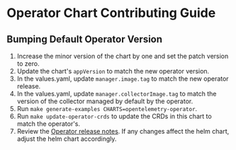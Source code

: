 # Operator Chart Contributing Guide

## Bumping Default Operator Version

1. Increase the minor version of the chart by one and set the patch version to zero.
2. Update the chart's `appVersion` to match the new operator version.
3. In the values.yaml, update `manager.image.tag` to match the new operator release.
4. In the values.yaml, update `manager.collectorImage.tag` to match the version of the collector managed by default by the operator.
5. Run `make generate-examples CHARTS=opentelemetry-operator`.
6. Run `make update-operator-crds` to update the CRDs in this chart to match the operator's.
7. Review the [Operator release notes](https://github.com/open-telemetry/opentelemetry-operator/releases).  If any changes affect the helm chart, adjust the helm chart accordingly.

